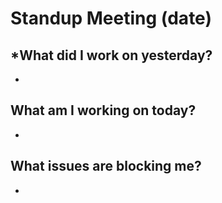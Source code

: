 # Standup Meeting (date)

## ***What did I work on yesterday?**
- 

## **What am I working on today?**
- 

## **What issues are blocking me?**
- 